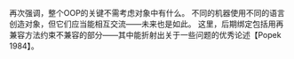 再次强调，整个OOP的关键不需考虑对象中有什么。
不同的机器使用不同的语言创造对象，但它们应当能相互交流——未来也是如此。
这里，后期绑定包括用再兼容方法约束不兼容的部分——其中能折射出关于一些问题的优秀论述【Popek 1984】。

